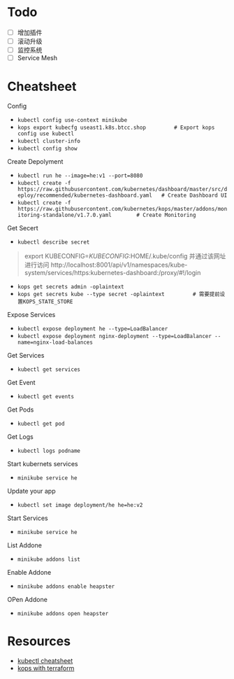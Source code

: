 # Todo

- [ ] 增加插件
- [ ] 滚动升级 
- [ ] 监控系统
- [ ] Service Mesh

# Cheatsheet

Config
* `kubectl config use-context minikube`
* `kops export kubecfg useast1.k8s.btcc.shop         # Export kops config use kubectl`
* `kubectl cluster-info`
* `kubectl config show`

Create Depolyment
* `kubectl run he --image=he:v1 --port=8080`
* `kubectl create -f https://raw.githubusercontent.com/kubernetes/dashboard/master/src/deploy/recommended/kubernetes-dashboard.yaml   # Create Dashboard UI `
* `kubectl create -f https://raw.githubusercontent.com/kubernetes/kops/master/addons/monitoring-standalone/v1.7.0.yaml        # Create Monitoring  `  

Get Secert
* `kubectl describe secret`
>   export KUBECONFIG=$KUBECONFIG:$HOME/.kube/config
    并通过该网址进行访问 http://localhost:8001/api/v1/namespaces/kube-system/services/https:kubernetes-dashboard:/proxy/#!/login

* `kops get secrets admin -oplaintext`
*  `kops get secrets kube --type secret -oplaintext         # 需要提前设置KOPS_STATE_STORE`

Expose Services
* `kubectl expose deployment he --type=LoadBalancer`
* `kubectl expose deployment nginx-deployment --type=LoadBalancer --name=nginx-load-balances`

Get Services
* `kubectl get services`

Get Event
* `kubectl get events`

Get Pods
* `kubectl get pod`

Get Logs
* `kubectl logs podname`

Start kubernets services
* `minikube service he`

Update your app
* `kubectl set image deployment/he he=he:v2`

Start Services
* `minikube service he`

List Addone
* `minikube addons list`

Enable Addone
* `minikube addons enable heapster`

OPen Addone
* `minikube addons open heapster`

# Resources
* [kubectl cheatsheet](https://kubernetes.io/docs/reference/kubectl/cheatsheet/)
* [kops with terraform](https://github.com/kubernetes/kops/blob/master/docs/terraform.md)